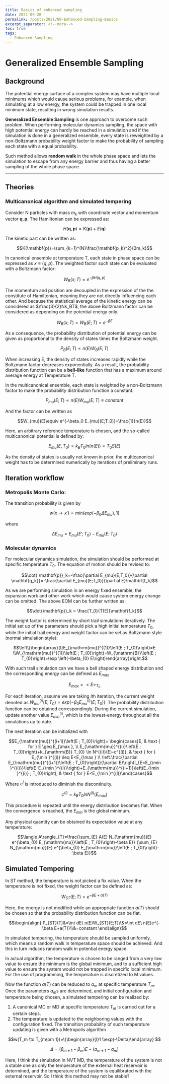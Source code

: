 ```yaml
---
title: Basics of enhanced sampling
date: 2021-09-28
permalink: /posts/2021/09-Enhanced-Sampling-Basics
excerpt_separator: <!--more-->
toc: true
tags:
  - Enhanced Sampling
---
```



# Generalized Ensemble Sampling

## Background

The potential energy surface of a complex system may have multiple local minimums which would cause serious problems, for example, when simulating at a low energy, the system could be trapped in one local minimum state, resulting in wrong simulation results.

**Generalized Ensemble Sampling** is one approach to overcome such problem. When performing molecular dynamics sampling, the space with high potential energy can hardly be reached in a simulation and if the simulation is done in a generalized ensemble, every state is reweighted by a non-Boltzmann probability weight factor to make the probability of sampling each state with a equal probability. 

Such method allows **random walk** in the whole phase space and lets the simulation to escape from any energy barrier and thus having a better sampling of the whole phase space.

---

## Theories

### Multicanonical algorithm and simulated tempering

Consider N particles with mass $m_k$ with coordinate vector and momentum vector $\mathbf{q} ,\mathbf{p}$. The Hamiltonian can be expressed as:

$$H(\mathbf{q},\mathbf{p})=K(\mathbf{p})+E(\mathbf{q})$$

The kinetic part can be written as:

$$K(\mathbf{p})=\sum_{k=1}^{N}\frac{\mathbf{p_k}^2}{2m_k}$$

In canonical ensemble at temperature T, each state in phase space can be expressed as $x \equiv (q,p)$. The weighted factor such state can be evaluated with a Boltzmann factor:

$$W_B(x;T)=e^{-\beta H(q,p)}$$

The momentum and position are decoupled in the expression of the the constitute of Hamiltonian, meaning they are not directly influencing each other. And because the statistical average of the kinetic energy can be considered as $\frac{3}{2}Nk_BT$, the above Boltzmann factor can be considered as depending on the potential energy only.

$$W_B(x;T)=W_B(E;T)=e^{-\beta E}$$

As a consequence, the probability distribution of potential energy can be given as proportional to the density of states times the Boltzmann weight.

$$P_B(E;T)\propto n(E)W_B(E;T)$$

When increasing E, the density of states increases rapidly while the Boltzmann factor decreases exponentially. As a result, the probability distribution function can be a **bell-like** function that has a maximum around average energy at Temperature T.

 

In the multicanonical ensemble, each state is weighted by a non-Boltzmann factor to make the probability distribution function a constant.

$$P_{mu}(E;T)\propto n(E)W_{mu}(E;T)\equiv constant$$

And the factor can be written as

$$W_{mu}(E)\equiv e^{-\beta_0 E_{mu}(E;T_0)}=\frac{1}{n(E)}$$

Here, an arbitrary reference temperature is chosen, and the so-called multicanonical potential is defined by:

$$E_{mu} (E,T_0)=k_BT_0ln(n(E))=T_0S(E)$$

As the density of states is usually not known in prior, the multicanonical weight has to be determined numerically by iterations of preliminary runs.

## Iteration workflow

### Metropolis Monte Carlo:

The transition probability is given by

$$w(x\to x')= min(exp(-\beta_0 \Delta E_{mu}),1)$$

where

$$\Delta E_{mu}=E_{mu}(E';T_0)-E_{mu}(E;T_0)$$

### Molecular dynamics

For molecular dynamics simulation, the simulation should be performed at specific temperature $T_0$. The equation of motion should be revised to:

$$\dot{ \mathbf{p}}_k=-\frac{\partial E_{mu}(E;T_0)}{\partial \mathbf{q_k}}=-\frac{\partial E_{mu}(E;T_0)}{\partial E}\mathbf{f_k}$$

As we are performing simulation in an energy fixed ensemble, the expansion work and other work which would cause system energy change can be omitted. The above EOM can be further written as:

$$\dot{\mathbf{p}}_k = \frac{T_0}{T(E)}\mathbf{f_k}$$

The weight factor is determined by short trail simulations iteratively. The initial set up of the parameters should pick a high initial temperature $T_0$, while the initial trail energy and weight factor can be set as Boltzmann style (normal simulation style):

$$\left\{\begin{array}{l}E_{\mathrm{mu}}^{(1)}\left(E ; T_{0}\right)=E \\W_{\mathrm{mu}}^{(1)}\left(E ; T_{0}\right)=W_{\mathrm{B}}\left(E ; T_{0}\right)=\exp \left(-\beta_{0} E\right)\end{array}\right.$$

With such trail simulation can we have a bell shaped energy distribution and the corresponding energy can be defined as $E_{max}$

$$E_{max}=<E>_{T_0}$$

For each iteration, assume we are taking $i$th iteration, the current weight denoted as $W_{mu}^{(i)}(E;T_0)=exp(-\beta_0E_{mu}^{(i)}(E;T_0))$. The probability distribution function can be obtained correspondingly. During the current simulation, update another value $E_{min}^{(i)}$, which is the lowest-energy throughout all the simulations up to date. 

The next iteration can be initialized with

$$E_{\mathrm{mu}}^{(i+1)}\left(E ; T_{0}\right)= \begin{cases}E, & \text { for } E \geq E_{\max }, \\ E_{\mathrm{mu}}^{(i)}\left(E ; T_{0}\right)+k_{\mathrm{B}} T_{0} \ln N^{(i)}(E)-c^{(i)}, & \text { for } E_{\min }^{(i)} \leq E<E_{\max } \\ \left.\frac{\partial E_{\mathrm{mu}}^{(i+1)}\left(E ; T_{0}\right)}{\partial E}\right|_{E=E_{\min }^{(i)}}\left(E-E_{\min }^{(i)}\right)+E_{\mathrm{mu}}^{(i+1)}\left(E_{\min }^{(i)} ; T_{0}\right), & \text { for } E<E_{\min }^{(l)}\end{cases}$$

Where $c^i$ is introduced to diminish the discontinuity. 

$$c^{(i)}=k_BT_0lnN^{(i)}(E_{max})$$

This procedure is repeated until the energy distribution becomes flat. When the convergence is reached, the $E_{min}$ is the global minimum.

Any physical quantity can be obtained its expectation value at any temperature:

$$\langle A\rangle_{T}=\frac{\sum_{E} A(E) N_{\mathrm{mu}}(E) e^{\beta_{0} E_{\mathrm{mu}}\left(E ; T_{0}\right)-\beta E}} {\sum_{E} N_{\mathrm{mu}}(E) e^{\beta_{0} E_{\mathrm{mu}}\left(E ; T_{0}\right)-\beta E}}$$

## Simulated Tempering

In ST method, the temperature is not picked a fix value. When the temperature is not fixed, the weight factor can be defined as:

$$W_{ST}(E;T)=e^{-\beta E+a(T)}$$

Here, the energy is not modified while an appropriate function $a(T)$  should be chosen so that the probability distribution function can be flat.

$$\begin{align} P_{ST}(T)&=\int dE\ n(E)W_{ST}(E;T)\\&=\int dE\ n(E)e^{-\beta E+a(T)}\\&=constant \end{align}$$

In simulated tempering, the temperature should be sampled uniformly, which means a random walk in temperature space should be achieved. And this in turn induces random walk in potential energy space.

In actual algorithm, the temperature is chosen to be ranged from a very low value to ensure the minimum is the global minimum, and to a sufficient high value to ensure the system would not be trapped in specific local minimum. For the use of programming, the temperature is discretized to M values.

Now the function $a(T)$ can be reduced to $a_m$ at specific temperature $T_m$. Once the parameters $a_m$s are determined, and initial configuration and temperature being chosen, a simulated tempering can be realized by:

1. A canonical MC or MD at specific temperature $T_m$ is carried out for a certain steps.
2.  The temperature is updated to the neighboring values with the configuration fixed. The transition probability of such temperature updating is given with a Metropolis algorithm

$$w(T_m \to T_{m\pm 1})=\{\begin{array}{l}1     \\exp(-\Delta)\end{array} $$

$$\Delta=(\beta_{m\pm1}-\beta_{m})E-(a_{m\pm1}-a_m)$$

Here, I think the simulation in NVT MD, the temperature of the system is not a stable one as only the temperature of the external heat reservoir is determined, and the temperature of the system is equilibrated with the external reservoir. So I think this method may not be stable?
